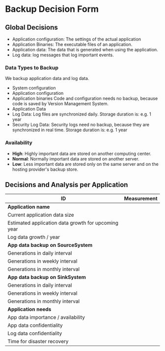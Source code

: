 # Backup Decision Form

## Global Decisions
* Application configuration: The settings of the actual application
* Application Binaries: The executable files of an application.
* Application data: The data that is generated when using the application.
* Log data: log messages that log important events.


### Data Types  to Backup
We backup application data and log data.
* System configuration
* Application configuration
* Application binaries
Code and configuration needs no backup, because code is saved by Version Management System.
 * Application Data
 * Log Data: Log files are synchronized daily. Storage duration is: e.g. 1 year
 * Security Log Data: Security logs need no backup, because they are synchronized in real time. Storage duration is:	e.g. 1 year

### Availability
 * **High**: Highly important data are stored on another computing center.
 * **Normal**: Normally important data are stored on another server.
 * **Low**: Less important data are stored only on the same server and on the hosting provider's backup store.

## Decisions and Analysis per Application
|ID|Measurement|
|--|--|
|**Application name**||
|Current application data size||
|Estimated application data growth for upcoming year||
|Log data growth / year||
|**App data backup on SourceSystem**||
|Generations in daily interval||
|Generations in weekly interval||
|Generations in monthly interval||
|**App data backup on SinkSystem**||
|Generations in daily interval||
|Generations in weekly interval||
|Generations in monthly interval||
|**Application needs**||
|App data importance / availability||
|App data confidentiality||
|Log data confidentiality||
|Time for disaster recovery||
